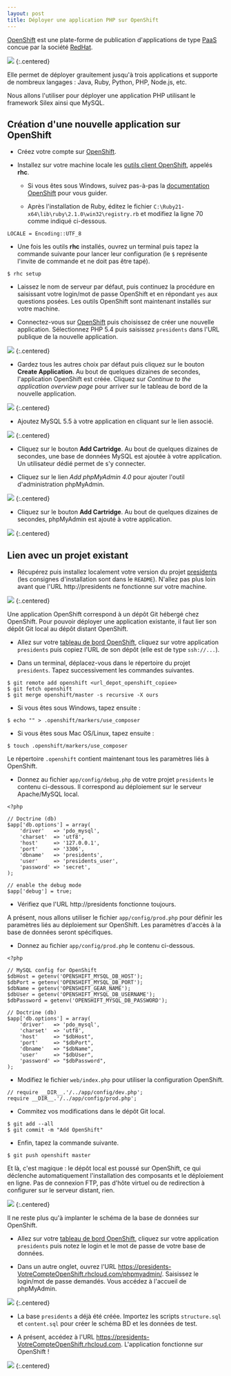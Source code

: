 ```yaml
---
layout: post
title: Déployer une application PHP sur OpenShift
---
```


[OpenShift](https://www.openshift.com) est une plate-forme de publication d'applications de type [PaaS](https://fr.wikipedia.org/wiki/Plate-forme_en_tant_que_service) concue par la société [RedHat](http://www.redhat.com/). 

![](../assets/openshift/openshift-logo.png)
{:.centered}

Elle permet de déployer grauitement jusqu'à trois applications et supporte de nombreux langages : Java, Ruby, Python, PHP, Node.js, etc. 

Nous allons l'utiliser pour déployer une application PHP utilisant le framework Silex ainsi que MySQL.

## Création d'une nouvelle application sur OpenShift

* Créez votre compte sur [OpenShift](https://www.openshift.com/app/account).

* Installez sur votre machine locale les [outils client OpenShift](https://developers.openshift.com/en/managing-client-tools.html), appelés **rhc**.

    * Si vous êtes sous Windows, suivez pas-à-pas la [documentation OpenShift](https://developers.openshift.com/en/getting-started-windows.html) pour vous guider.

    * Après l'installation de Ruby, éditez le fichier `C:\Ruby21-x64\lib\ruby\2.1.0\win32\registry.rb` et modifiez la ligne 70 comme indiqué ci-dessous.

~~~
LOCALE = Encoding::UTF_8
~~~

* Une fois les outils **rhc** installés, ouvrez un terminal puis tapez la commande suivante pour lancer leur configuration (le `$` représente l'invite de commande et ne doit pas être tapé).

~~~
$ rhc setup
~~~    

* Laissez le nom de serveur par défaut, puis continuez la procédure en saisissant votre login/mot de passe OpenShift et en répondant `yes` aux questions posées. Les outils OpenShift sont maintenant installés sur votre machine.

* Connectez-vous sur [OpenShift](https://openshift.redhat.com/app/login) puis choisissez de créer une nouvelle application. Sélectionnez PHP 5.4 puis saisissez `presidents` dans l'URL publique de la nouvelle application. 

![](../assets/openshift/create-new-app.png)
{:.centered}

* Gardez tous les autres choix par défaut puis cliquez sur le bouton **Create Application**. Au bout de quelques dizaines de secondes, l'application OpenShift est créée. Cliquez sur *Continue to the application overview page* pour arriver sur le tableau de bord de la nouvelle application.

![](../assets/openshift/app-overview.png)
{:.centered}

* Ajoutez MySQL 5.5 à votre application en cliquant sur le lien associé.

![](../assets/openshift/add-mysql.png)
{:.centered}

* Cliquez sur le bouton **Add Cartridge**. Au bout de quelques dizaines de secondes, une base de données MySQL est ajoutée à votre application. Un utilisateur dédié permet de s'y connecter. 

* Cliquez sur le lien *Add phpMyAdmin 4.0* pour ajouter l'outil d'administration phpMyAdmin.

![](../assets/openshift/add-phpmyadmin.png)
{:.centered}

* Cliquez sur le bouton **Add Cartridge**. Au bout de quelques dizaines de secondes, phpMyAdmin est ajouté à votre application.

![](../assets/openshift/app-ready.png)
{:.centered}

## Lien avec un projet existant

* Récupérez puis installez localement votre version du projet [presidents](https://github.com/lmdsio-slam5/presidents) (les consignes d'installation sont dans le `README`). N'allez pas plus loin avant que l'URL http://presidents ne fonctionne sur votre machine.

![](../assets/openshift/presidents_localhost.png)
{:.centered}

Une application OpenShift correspond à un dépôt Git hébergé chez OpenShift. Pour pouvoir déployer une application existante, il faut lier son dépôt Git local au dépôt distant OpenShift.

* Allez sur votre [tableau de bord OpenShift](https://openshift.redhat.com/app/console/applications), cliquez sur votre application `presidents` puis copiez l'URL de son dépôt (elle est de type `ssh://...`). 

* Dans un terminal, déplacez-vous dans le répertoire du projet `presidents`. Tapez successivement les commandes suivantes.

~~~
$ git remote add openshift <url_depot_openshift_copiee>
$ git fetch openshift
$ git merge openshift/master -s recursive -X ours
~~~

* Si vous êtes sous Windows, tapez ensuite :

~~~
$ echo "" > .openshift/markers/use_composer
~~~

* Si vous êtes sous Mac OS/Linux, tapez ensuite :    

~~~
$ touch .openshift/markers/use_composer
~~~

Le répertoire `.openshift` contient maintenant tous les paramètres liés à OpenShift.

* Donnez au fichier `app/config/debug.php` de votre projet `presidents` le contenu ci-dessous. Il correspond au déploiement sur le serveur Apache/MySQL local.

~~~
<?php

// Doctrine (db)
$app['db.options'] = array(
    'driver'   => 'pdo_mysql',
    'charset'  => 'utf8',
    'host'     => '127.0.0.1',
    'port'     => '3306',
    'dbname'   => 'presidents',
    'user'     => 'presidents_user',
    'password' => 'secret',
);

// enable the debug mode
$app['debug'] = true;
~~~

* Vérifiez que l'URL http://presidents fonctionne toujours.

A présent, nous allons utiliser le fichier `app/config/prod.php` pour définir les paramètres liés au déploiement sur OpenShift. Les paramètres d'accès à la base de données seront spécifiques.

* Donnez au fichier `app/config/prod.php` le contenu ci-dessous.

~~~
<?php

// MySQL config for OpenShift
$dbHost = getenv('OPENSHIFT_MYSQL_DB_HOST');
$dbPort = getenv('OPENSHIFT_MYSQL_DB_PORT');
$dbName = getenv('OPENSHIFT_GEAR_NAME');
$dbUser = getenv('OPENSHIFT_MYSQL_DB_USERNAME');
$dbPassword = getenv('OPENSHIFT_MYSQL_DB_PASSWORD');

// Doctrine (db)
$app['db.options'] = array(
    'driver'   => 'pdo_mysql',
    'charset'  => 'utf8',
    'host'     => "$dbHost",
    'port'     => "$dbPort",
    'dbname'   => "$dbName",
    'user'     => "$dbUser",
    'password' => "$dbPassword",
);
~~~

* Modifiez le fichier `web/index.php` pour utiliser la configuration OpenShift.

~~~
// require __DIR__.'/../app/config/dev.php';
require __DIR__.'/../app/config/prod.php';
~~~

* Commitez vos modifications dans le dépôt Git local.

~~~
$ git add --all
$ git commit -m "Add OpenShift"
~~~

* Enfin, tapez la commande suivante.

~~~
$ git push openshift master
~~~

Et là, c'est magique : le dépôt local est poussé sur OpenShift, ce qui déclenche automatiquement l'installation des composants et le déploiement en ligne. Pas de connexion FTP, pas d'hôte virtuel ou de redirection à configurer sur le serveur distant, rien.

![](../assets/openshift/whoa.jpg)
{:.centered}

Il ne reste plus qu'à implanter le schéma de la base de données sur OpenShift.

* Allez sur votre [tableau de bord OpenShift](https://openshift.redhat.com/app/console/applications), cliquez sur votre application `presidents` puis notez le login et le mot de passe de votre base de données.

* Dans un autre onglet, ouvrez l'URL https://presidents-VotreCompteOpenShift.rhcloud.com/phpmyadmin/. Saisissez le login/mot de passe demandés. Vous accédez à l'accueil de phpMyAdmin.

![](../assets/openshift/phpmyadmin.png)
{:.centered}

* La base `presidents` a déjà été créée. Importez les scripts `structure.sql` et `content.sql` pour créer le schéma BD et les données de test.

* A présent, accédez à l'URL https://presidents-VotreCompteOpenShift.rhcloud.com. L'application fonctionne sur OpenShift !

![](../assets/openshift/presidents_openshift.png)
{:.centered}